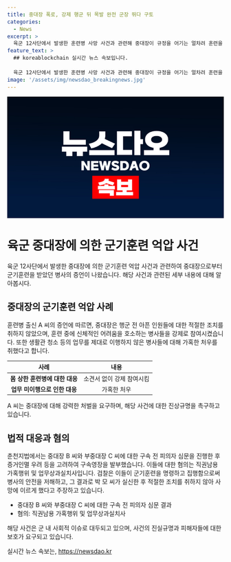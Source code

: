 ```yaml
---
title: 중대장 폭로, 강제 행군 뒤 목발 완전 군장 뛰다 구토
categories:
  - News
excerpt: >
  육군 12사단에서 발생한 훈련병 사망 사건과 관련해 중대장이 규정을 어기는 얼차려 훈련을 지시한 혐의로 구속되었다. 또한, 과거에도 군기 훈련으로 훈련병들이 고통을 호소한 사례가 나왔다. 훈련병 출신 A씨의 글에는 아픈 인원들을 강제 참여시킨 사례 등이 담겼다. 이에 대해 춘천지법은 중대장과 부중대장에 대한 영장을 발부하고, 혐의는 직권남용 가혹행위와 업무상과실치사로 확인됐다. 검찰은 이들이 훈련병에게 법령을 위반한 훈련을 명령하고 적절한 조치를 취하지 않아 사망에 이르게 한 혐의를 받고 있다.
feature_text: >
  ## koreablockchain 실시간 뉴스 속보입니다.

  육군 12사단에서 발생한 훈련병 사망 사건과 관련해 중대장이 규정을 어기는 얼차려 훈련을 지시한 혐의로 구속되었다. 또한, 과거에도 군기 훈련으로 훈련병들이 고통을 호소한 사례가 나왔다. 훈련병 출신 A씨의 글에는 아픈 인원들을 강제 참여시킨 사례 등이 담겼다. 이에 대해 춘천지법은 중대장과 부중대장에 대한 영장을 발부하고, 혐의는 직권남용 가혹행위와 업무상과실치사로 확인됐다. 검찰은 이들이 훈련병에게 법령을 위반한 훈련을 명령하고 적절한 조치를 취하지 않아 사망에 이르게 한 혐의를 받고 있다.
image: '/assets/img/newsdao_breakingnews.jpg'
---
```


<p><img src="/assets/img/newsdao_breakingnews.jpg" alt="koreablockchain 속보" /></p>

<h1>육군 중대장에 의한 군기훈련 억압 사건</h1>

<p data-ke-size="size16">육군 12사단에서 발생한 중대장에 의한 군기훈련 억압 사건과 관련하여 중대장으로부터 군기훈련을 받았던 병사의 증언이 나왔습니다. 해당 사건과 관련된 세부 내용에 대해 알아봅시다.</p>

<h2 data-ke-size="size26">중대장의 군기훈련 억압 사례</h2>

<p data-ke-size="size16">훈련병 출신 A 씨의 증언에 따르면, 중대장은 행군 전 아픈 인원들에 대한 적절한 조치를 취하지 않았으며, 훈련 중에 신체적인 어려움을 호소하는 병사들을 강제로 참여시켰습니다. 또한 생활관 청소 등의 업무를 제대로 이행하지 않은 병사들에 대해 가혹한 처우를 취했다고 합니다.</p>

<table>
<thead>
    <tr>
        <th>사례</th>
        <th>내용</th>
    </tr>
</thead>
<tbody>
    <tr>
        <td style="text-align: center; height: 17px;"><b>몸 상한 훈련병에 대한 대응</b></td>
        <td style="text-align: center; height: 17px;">소견서 없이 강제 참여시킴</td>
    </tr>
    <tr>
        <td style="text-align: center; height: 17px;"><b>업무 미이행으로 인한 대응</b></td>
        <td style="text-align: center; height: 17px;">가혹한 처우</td>
    </tr>
</tbody>
</table>

<p data-ke-size="size16">A 씨는 중대장에 대해 강력한 처벌을 요구하며, 해당 사건에 대한 진상규명을 촉구하고 있습니다.</p>

<h2 data-ke-size="size26">법적 대응과 혐의</h2>

<p data-ke-size="size16">춘천지법에서는 중대장 B 씨와 부중대장 C 씨에 대한 구속 전 피의자 심문을 진행한 후 증거인멸 우려 등을 고려하여 구속영장을 발부했습니다. 이들에 대한 혐의는 직권남용 가혹행위 및 업무상과실치사입니다. 검찰은 이들이 군기훈련을 명령하고 집행함으로써 병사의 안전을 저해하고, 그 결과로 박 모 씨가 실신한 후 적절한 조치를 취하지 않아 사망에 이르게 했다고 주장하고 있습니다.</p>

<ul>
    <li>중대장 B 씨와 부중대장 C 씨에 대한 구속 전 피의자 심문 결과</li>
    <li>혐의: 직권남용 가혹행위 및 업무상과실치사</li>
</ul>

<p data-ke-size="size16">해당 사건은 군 내 사회적 이슈로 대두되고 있으며, 사건의 진실규명과 피해자들에 대한 보호가 요구되고 있습니다.</p>
실시간 뉴스 속보는, <a href="https://newsdao.kr" rel="dofollow">https://newsdao.kr</a>


